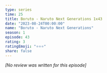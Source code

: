 ```yaml
---
type: series
time: 25
title: Boruto - Naruto Next Generations 1x43
date: "2023-08-24T00:00:00"
name: "Boruto - Naruto Next Generations"
season: 1
episode: 43
rating: 3
ratingEmoji: "⭐️⭐️⭐️"
share: false
---
```


_[No review was written for this episode]_
